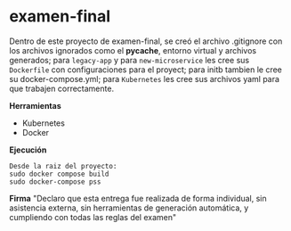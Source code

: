 # examen-final
Dentro de este proyecto de examen-final, se creó el archivo .gitignore con los archivos ignorados como el __pycache__, entorno virtual y archivos generados; para `legacy-app` y para `new-microservice` les cree sus `Dockerfile` con configuraciones para el proyect; para initb tambien le cree su docker-compose.yml; para `Kubernetes` les cree sus archivos yaml para que trabajen correctamente.


**Herramientas**

- Kubernetes
- Docker

**Ejecución**

```
Desde la raiz del proyecto:
sudo docker compose build
sudo docker-compose pss
```

**Firma**
"Declaro que esta entrega fue realizada de forma individual, sin asistencia externa, sin herramientas de generación automática, y cumpliendo con todas las reglas del examen"

